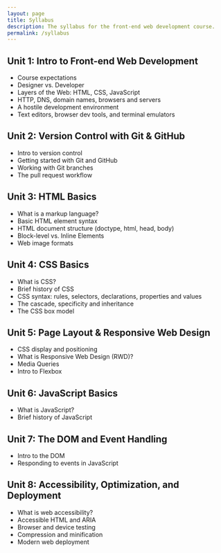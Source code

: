 ```yaml
---
layout: page
title: Syllabus
description: The syllabus for the front-end web development course.
permalink: /syllabus
---
```


## Unit 1: Intro to Front-end Web Development
  * Course expectations
  * Designer vs. Developer
  * Layers of the Web: HTML, CSS, JavaScript
  * HTTP, DNS, domain names, browsers and servers
  * A hostile development environment
  * Text editors, browser dev tools, and terminal emulators

## Unit 2: Version Control with Git & GitHub
  * Intro to version control
  * Getting started with Git and GitHub
  * Working with Git branches
  * The pull request workflow

## Unit 3: HTML Basics
  * What is a markup language?
  * Basic HTML element syntax
  * HTML document structure (doctype, html, head, body)
  * Block-level vs. Inline Elements
  * Web image formats

## Unit 4: CSS Basics
  * What is CSS?
  * Brief history of CSS
  * CSS syntax: rules, selectors, declarations, properties and values
  * The cascade, specificity and inheritance
  * The CSS box model

## Unit 5: Page Layout & Responsive Web Design
  * CSS display and positioning
  * What is Responsive Web Design (RWD)?
  * Media Queries
  * Intro to Flexbox

## Unit 6: JavaScript Basics
  * What is JavaScript?
  * Brief history of JavaScript

## Unit 7: The DOM and Event Handling
  * Intro to the DOM
  * Responding to events in JavaScript  

## Unit 8: Accessibility, Optimization, and Deployment
  * What is web accessibility?
  * Accessible HTML and ARIA
  * Browser and device testing
  * Compression and minification
  * Modern web deployment
